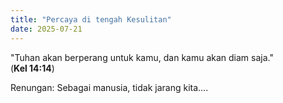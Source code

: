 ```yaml
---
title: "Percaya di tengah Kesulitan"
date: 2025-07-21
---
```


"Tuhan akan berperang untuk kamu, dan kamu akan diam saja."  
(**Kel 14:14**)

Renungan: Sebagai manusia, tidak jarang kita....
